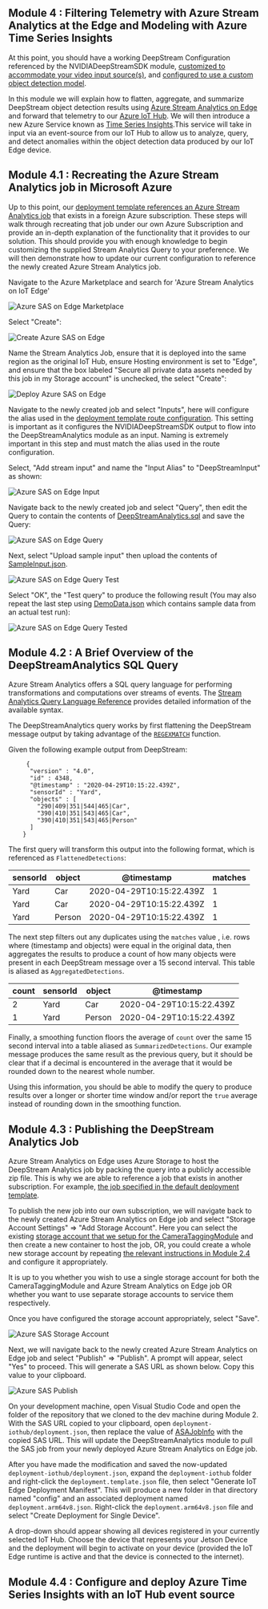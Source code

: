 ## Module 4 : Filtering Telemetry with Azure Stream Analytics at the Edge and Modeling with Azure Time Series Insights

At this point, you should have a working DeepStream Configuration referenced by the NVIDIADeepStreamSDK module, [customized to accommodate your video input source(s)](https://github.com/toolboc/Intelligent-Video-Analytics-with-NVIDIA-Jetson-and-Microsoft-Azure/blob/master/docs/Module%202%20-%20Configure%20and%20Deploy%20Intelligent%20Video%20Analytics%20to%20IoT%20Edge%20Runtime%20on%20NVIDIA%20Jetson.md#module-26--customizing-the-sample-deployment), and [configured to use a custom object detection model](./Module%203%20-%20Develop%20and%20deploy%20Custom%20Object%20Detection%20Models%20with%20IoT%20Edge%20DeepSteam%20SDK%20Module.md).

In this module we will explain how to flatten, aggregate, and summarize DeepStream object detection results using [Azure Stream Analytics on Edge](https://docs.microsoft.com/en-us/azure/stream-analytics/stream-analytics-edge?WT.mc_id=julyot-iva-pdecarlo) and forward that telemetry to our [Azure IoT Hub](https://docs.microsoft.com/en-us/azure/iot-hub/?WT.mc_id=julyot-iva-pdecarlo). We will then introduce a new Azure Service known as [Time Series Insights](https://docs.microsoft.com/en-us/azure/time-series-insights/?WT.mc_id=julyot-iva-pdecarlo).This service will take in input via an event-source from our IoT Hub to allow us to analyze, query, and detect anomalies within the object detection data produced by our IoT Edge device. 

## Module 4.1 : Recreating the Azure Stream Analytics job in Microsoft Azure

Up to this point, our [deployment template references an Azure Stream Analytics job](https://github.com/toolboc/Intelligent-Video-Analytics-with-NVIDIA-Jetson-and-Microsoft-Azure/blob/master/deployment-iothub/deployment.template.json#L240) that exists in a foreign Azure subscription.  These steps will walk through recreating that job under our own Azure Subscription and provide an in-depth explanation of the functionality that it provides to our solution.  This should provide you with enough knowledge to begin customizing the supplied Stream Analytics Query to your preference.  We will then demonstrate how to update our current configuration to reference the newly created Azure Stream Analytics job.

Navigate to the Azure Marketplace and search for 'Azure Stream Analytics on IoT Edge' 

![Azure SAS on Edge Marketplace](../assets/AzureSASonEdgeMarkeplace.PNG)

Select "Create":

![Create Azure SAS on Edge](../assets/CreateSASonEdge.PNG)


Name the Stream Analytics Job, ensure that it is deployed into the same region as the original IoT Hub,  ensure Hosting environment is set to "Edge", and ensure that the box labeled "Secure all private data assets needed by this job in my Storage account" is unchecked, the select "Create":

![Deploy Azure SAS on Edge](../assets/DeploySASonEdge.PNG)

Navigate to the newly created job and select "Inputs", here will configure the alias used in the [deployment template route configuration](https://github.com/toolboc/Intelligent-Video-Analytics-with-NVIDIA-Jetson-and-Microsoft-Azure/blob/master/deployment-iothub/deployment.template.json#L210).  This setting is important as it configures the NVIDIADeepStreamSDK output to flow into the DeepStreamAnalytics module as an input.  Naming is extremely important in this step and must match the alias used in the route configuration.  

Select, "Add stream input" and name the "Input Alias" to "DeepStreamInput" as shown:

![Azure SAS on Edge Input](../assets/AzureSASonEdgeInput.PNG)

Navigate back to the newly created job and select "Query", then edit the Query to contain the contents of [DeepStreamAnalytics.sql](../services/AZURE_STREAMING_ANALYTICS/Edge/DeepStreamAnalytics.sql) and save the Query:

![Azure SAS on Edge Query](../assets/AzureSASonEdgeQuery.PNG)

Next, select "Upload sample input" then upload the contents of [SampleInput.json](../services/AZURE_STREAMING_ANALYTICS/Edge/SampleInput.json).

![Azure SAS on Edge Query Test](../assets/AzureSASonEdgeQueryTest.PNG)

Select "OK", the "Test query" to produce the following result (You may also repeat the last step using [DemoData.json](../services/AZURE_STREAMING_ANALYTICS/Edge/DemoData.json) which contains sample data from an actual test run):

![Azure SAS on Edge Query Tested](../assets/AzureSASonEdgeQueryTested.PNG)

## Module 4.2 : A Brief Overview of the DeepStreamAnalytics SQL Query 

Azure Stream Analytics offers a SQL query language for performing transformations and computations over streams of events.  The [Stream Analytics Query Language Reference](https://docs.microsoft.com/en-us/stream-analytics-query/stream-analytics-query-language-reference?WT.mc_id=julyot-iva-pdecarlo) provides detailed information of the available syntax.

The DeepStreamAnalytics query works by first flattening the DeepStream message output by taking advantage of the [`REGEXMATCH`](https://docs.microsoft.com/en-us/stream-analytics-query/regexmatch-azure-stream-analytics?WT.mc_id=julyot-iva-pdecarlo) function.

Given the following example output from DeepStream:

```
     {
      "version" : "4.0",
      "id" : 4348,
      "@timestamp" : "2020-04-29T10:15:22.439Z",
      "sensorId" : "Yard",
      "objects" : [
        "290|409|351|544|465|Car",
        "390|410|351|543|465|Car",
        "390|410|351|543|465|Person"
      ]
    }
```

The first query will transform this output into the following format, which is referenced as `FlattenedDetections`:

| sensorId | object | @timestamp               | matches |
|----------|--------|--------------------------|---------|
| Yard     | Car    | 2020-04-29T10:15:22.439Z | 1       |
| Yard     | Car    | 2020-04-29T10:15:22.439Z | 1       |
| Yard     | Person | 2020-04-29T10:15:22.439Z | 1       |

The next step filters out any duplicates using the `matches` value , i.e. rows where (timestamp and objects) were equal in the original data, then aggregates the results to produce a count of how many objects were present in each DeepStream message over a 15 second interval.  This table is aliased as `AggregatedDetections`.

|count  | sensorId | object | @timestamp               |
|-------|----------|--------|--------------------------|
| 2     | Yard     | Car    | 2020-04-29T10:15:22.439Z |
| 1     | Yard     | Person | 2020-04-29T10:15:22.439Z |

Finally, a smoothing function floors the average of `count` over the same 15 second interval into a table aliased as `SummarizedDetections`.  Our example message produces the same result as the previous query, but it should be clear that if a decimal is encountered in the average that it would be rounded down to the nearest whole number.

Using this information, you should be able to modify the query to produce results over a longer or shorter time window and/or report the `true` average instead of rounding down in the smoothing function. 

## Module 4.3 : Publishing the DeepStream Analytics Job 

Azure Stream Analytics on Edge uses Azure Storage to host the DeepStream Analytics job by packing the query into a publicly accessible zip file.  This is why we are able to reference a job that exists in another subscription.  For example, [the job specified in the default deployment template](https://github.com/toolboc/Intelligent-Video-Analytics-with-NVIDIA-Jetson-and-Microsoft-Azure/blob/master/deployment-iothub/deployment.template.json#L240).

To publish the new job into our own subscription, we will navigate back to the newly created Azure Stream Analytics on Edge job and select "Storage Account Settings" => "Add Storage Account".  Here you can select the existing [storage account that we setup for the CameraTaggingModule](https://github.com/toolboc/Intelligent-Video-Analytics-with-NVIDIA-Jetson-and-Microsoft-Azure/blob/master/docs/Module%202%20-%20Configure%20and%20Deploy%20Intelligent%20Video%20Analytics%20to%20IoT%20Edge%20Runtime%20on%20NVIDIA%20Jetson.md#module-24--configure-the-blob-storage-module-dependencies) and then create a new container to host the job, OR, you could create a whole new storage account by repeating [the relevant instructions in Module 2.4](https://github.com/toolboc/Intelligent-Video-Analytics-with-NVIDIA-Jetson-and-Microsoft-Azure/blob/master/docs/Module%202%20-%20Configure%20and%20Deploy%20Intelligent%20Video%20Analytics%20to%20IoT%20Edge%20Runtime%20on%20NVIDIA%20Jetson.md#module-24--configure-the-blob-storage-module-dependencies) and configure it appropriately.  

It is up to you whether you wish to use a single storage account for both the CameraTaggingModule and Azure Stream Analytics on Edge job OR whether you want to use separate storage accounts to service them respectively.  

Once you have configured the storage account appropriately, select "Save".

![Azure SAS Storage Account](../assets/AzureSASstorage.PNG)

 Next, we will navigate back to the newly created Azure Stream Analytics on Edge job and select "Publish" => "Publish".  A prompt will appear, select "Yes" to proceed.  This will generate a SAS URL as shown below.  Copy this value to your clipboard.

 ![Azure SAS Publish](../assets/AzureSASpublish.PNG)

 On your development machine, open Visual Studio Code and open the folder of the repository that we cloned to the dev machine during Module 2.  With the SAS URL copied to your clipboard, open `deployment-iothub/deployment.json`, then replace the value of [ASAJobInfo](https://github.com/toolboc/Intelligent-Video-Analytics-with-NVIDIA-Jetson-and-Microsoft-Azure/blob/master/deployment-iothub/deployment.template.json#L240) with the copied SAS URL.  This will update the DeepStreamAnalytics module to pull the SAS job from your newly deployed Azure Stream Analytics on Edge job.

After you have made the modification and saved the now-updated `deployment-iothub/deployment.json`, expand the `deployment-iothub` folder and right-click the `deployment.template.json` file, then select "Generate IoT Edge Deployment Manifest".  This will produce a new folder in that directory named "config" and an associated deployment named `deployment.arm64v8.json`.  Right-click the `deployment.arm64v8.json` file and select "Create Deployment for Single Device".

A drop-down should appear showing all devices registered in your currently selected IoT Hub. Choose the device that represents your Jetson Device and the deployment will begin to activate on your device (provided the IoT Edge runtime is active and that the device is connected to the internet).

## Module 4.4 : Configure and deploy Azure Time Series Insights with an IoT Hub event source 